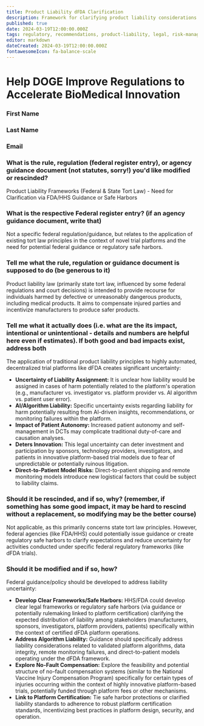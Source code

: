 ```yaml
---
title: Product Liability dFDA Clarification
description: Framework for clarifying product liability considerations in dFDA platform context
published: true
date: 2024-03-19T12:00:00.000Z
tags: regulatory, recommendations, product-liability, legal, risk-management
editor: markdown
dateCreated: 2024-03-19T12:00:00.000Z
fontawesomeIcon: fa-balance-scale
---
```


# Help DOGE Improve Regulations to Accelerate BioMedical Innovation

### First Name

### Last Name

### Email

### What is the rule, regulation (federal register entry), or agency guidance document (not statutes, sorry!) you'd like modified or rescinded?

Product Liability Frameworks (Federal & State Tort Law) - Need for Clarification via FDA/HHS Guidance or Safe Harbors

### What is the respective Federal register entry? (if an agency guidance document, write that)

Not a specific federal regulation/guidance, but relates to the application of existing tort law principles in the context of novel trial platforms and the need for potential federal guidance or regulatory safe harbors.

### Tell me what the rule, regulation or guidance document is supposed to do (be generous to it)

Product liability law (primarily state tort law, influenced by some federal regulations and court decisions) is intended to provide recourse for individuals harmed by defective or unreasonably dangerous products, including medical products. It aims to compensate injured parties and incentivize manufacturers to produce safer products.

### Tell me what it actually does (i.e. what are the its impact, intentional or unintentional - details and numbers are helpful here even if estimates). If both good and bad impacts exist, address both

The application of traditional product liability principles to highly automated, decentralized trial platforms like dFDA creates significant uncertainty:

* **Uncertainty of Liability Assignment:** It is unclear how liability would be assigned in cases of harm potentially related to the platform's operation (e.g., manufacturer vs. investigator vs. platform provider vs. AI algorithm vs. patient user error).
* **AI/Algorithm Liability:** Specific uncertainty exists regarding liability for harm potentially resulting from AI-driven insights, recommendations, or monitoring failures within the platform.
* **Impact of Patient Autonomy:** Increased patient autonomy and self-management in DCTs may complicate traditional duty-of-care and causation analyses.
* **Deters Innovation:** This legal uncertainty can deter investment and participation by sponsors, technology providers, investigators, and patients in innovative platform-based trial models due to fear of unpredictable or potentially ruinous litigation.
* **Direct-to-Patient Model Risks:** Direct-to-patient shipping and remote monitoring models introduce new logistical factors that could be subject to liability claims.

### Should it be rescinded, and if so, why? (remember, if something has some good impact, it may be hard to rescind without a replacement, so modifying may be the better course)

Not applicable, as this primarily concerns state tort law principles. However, federal agencies (like FDA/HHS) could potentially issue guidance or create regulatory safe harbors to clarify expectations and reduce uncertainty for activities conducted under specific federal regulatory frameworks (like dFDA trials).

### Should it be modified and if so, how?

Federal guidance/policy should be developed to address liability uncertainty:

* **Develop Clear Frameworks/Safe Harbors:** HHS/FDA could develop clear legal frameworks or regulatory safe harbors (via guidance or potentially rulemaking linked to platform certification) clarifying the expected distribution of liability among stakeholders (manufacturers, sponsors, investigators, platform providers, patients) specifically within the context of certified dFDA platform operations.
* **Address Algorithm Liability:** Guidance should specifically address liability considerations related to validated platform algorithms, data integrity, remote monitoring failures, and direct-to-patient models operating under the dFDA framework.
* **Explore No-Fault Compensation:** Explore the feasibility and potential structure of no-fault compensation systems (similar to the National Vaccine Injury Compensation Program) specifically for certain types of injuries occurring within the context of highly innovative platform-based trials, potentially funded through platform fees or other mechanisms.
* **Link to Platform Certification:** Tie safe harbor protections or clarified liability standards to adherence to robust platform certification standards, incentivizing best practices in platform design, security, and operation.
